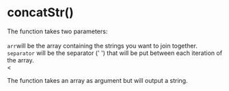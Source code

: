 # concatStr()

The function takes two parameters:<br><br>
`arr`will be the array containing the strings you want to join together.<br>
`separator` will be the separator (' ') that will be put between each iteration of the array.<br><<br>

The function takes an array as argument but will output a string.
